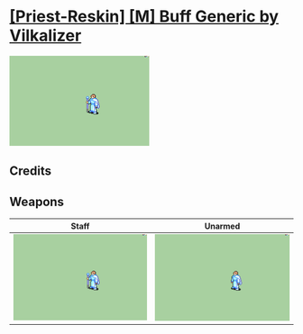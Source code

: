 # [\[Priest-Reskin\] \[M\] Buff Generic by Vilkalizer](./)

<img src="./7.%20Staff%20(Buff%20Generic%20Priest)/Staff_000.png" alt="[Priest-Reskin] [M] Buff Generic by Vilkalizer standing" />

## Credits



## Weapons


|Staff |Unarmed |
|  :---: | :---: |
| <img alt="Staff animation" src="./7.%20Staff%20(Buff%20Generic%20Priest)/Staff.gif" /> | <img alt="Unarmed animation" src="./8.%20Unarmed%20(Buff%20Generic%20Priest)/Unarmed.gif" /> |
